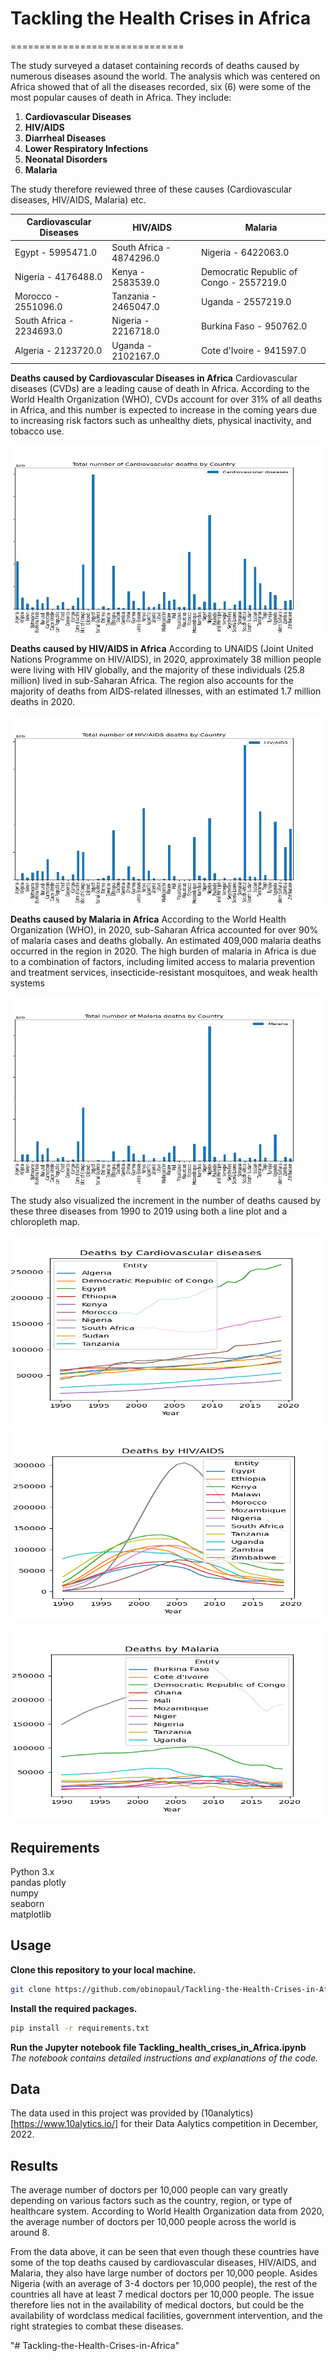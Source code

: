 # Tackling the Health Crises in Africa
==============================
                                                                    
The study surveyed a dataset containing records of deaths caused by numerous diseases asound the world. The analysis which was centered on Africa showed that of all the diseases recorded, six (6) were some of the most popular causes of death in Africa. They include:

1. **Cardiovascular Diseases**
2. **HIV/AIDS**
3. **Diarrheal Diseases**
4. **Lower Respiratory Infections**
5. **Neonatal Disorders**
6. **Malaria**

The study therefore reviewed three of these causes (Cardiovascular diseases, HIV/AIDS, Malaria) etc. 

|Cardiovascular Diseases|HIV/AIDS|Malaria|
|---------|---------|---------|
|Egypt - 5995471.0|South Africa	- 4874296.0|Nigeria	- 6422063.0|
|Nigeria - 4176488.0|Kenya -	2583539.0|Democratic Republic of Congo	- 2557219.0|
|Morocco - 2551096.0|Tanzania	- 2465047.0|Uganda	- 2557219.0|
|South Africa - 2234693.0|Nigeria	- 2216718.0|Burkina Faso -	950762.0|
|Algeria - 2123720.0|Uganda	- 2102167.0|Cote d'Ivoire	- 941597.0|

**Deaths caused by Cardiovascular Diseases in Africa**
Cardiovascular diseases (CVDs) are a leading cause of death in Africa. According to the World Health Organization (WHO), CVDs account for over 31% of all deaths in Africa, and this number is expected to increase in the coming years due to increasing risk factors such as unhealthy diets, physical inactivity, and tobacco use.

<p align="center">
  <img src="Images/Cardiovascular_diseases_by_country.png" alt="Alt text" width="500" height="300">
</p>

**Deaths caused by HIV/AIDS in Africa**
 According to UNAIDS (Joint United Nations Programme on HIV/AIDS), in 2020, approximately 38 million people were living with HIV globally, and the majority of these individuals (25.8 million) lived in sub-Saharan Africa. The region also accounts for the majority of deaths from AIDS-related illnesses, with an estimated 1.7 million deaths in 2020.

<p align="center">
  <img src="Images/HIV_AIDS_by_country.png" alt="Alt text" width="500" height="300">
</p>

**Deaths caused by Malaria in Africa**
According to the World Health Organization (WHO), in 2020, sub-Saharan Africa accounted for over 90% of malaria cases and deaths globally. An estimated 409,000 malaria deaths occurred in the region in 2020. The high burden of malaria in Africa is due to a combination of factors, including limited access to malaria prevention and treatment services, insecticide-resistant mosquitoes, and weak health systems

<p align="center">
  <img src="Images/Malaria_by_country.png" alt="Alt text" width="500" height="300">
</p>

The study also visualized the increment in the number of deaths caused by these three diseases from 1990 to 2019 using both a line plot and a chloropleth map. 

<p align="left">
  <img src="Images/Top_countries_dying_from_Cardiovascular_diseases.png" alt="Alt text" width="500" height="300">
</p>

<p align="right">
  <img src="Images/Top_countries_dying_from_HIV_AIDS.png" alt="Alt text" width="500" height="300">
</p>

<p align="center">
  <img src="Images/Top_countries_dying_from_Malaria.png" alt="Alt text" width="500" height="300">
</p>


## Requirements                                      
Python 3.x                                                        
pandas
plotly                             
numpy                                                              
seaborn               
matplotlib                        

## Usage                                   
**Clone this repository to your local machine.**                                            
```bash     
git clone https://github.com/obinopaul/Tackling-the-Health-Crises-in-Africa.git                                     
```      

**Install the required packages.**                                                        
```bash    
pip install -r requirements.txt                         
```    
    
**Run the Jupyter notebook file Tackling_health_crises_in_Africa.ipynb**             
*The notebook contains detailed instructions and explanations of the code.*                             

## Data
The data used in this project was provided by (10analytics)[https://www.10alytics.io/] for their Data Aalytics competition in December, 2022.

## Results                                                                 
The average number of doctors per 10,000 people can vary greatly depending on various factors such as the country, region, or type of healthcare system. According to World Health Organization data from 2020, the average number of doctors per 10,000 people across the world is around 8.

From the data above, it can be seen that even though these countries have some of the top deaths caused by cardiovascular diseases, HIV/AIDS, and Malaria, they also have large number of doctors per 10,000 people. Asides Nigeria (with an average of 3-4 doctors per 10,000 people), the rest of the countries all have at least 7 medical doctors per 10,000 people. The issue therefore lies not in the availability of medical doctors, but could be the availability of wordclass medical facilities, government intervention, and the right strategies to combat these diseases.
                        
"# Tackling-the-Health-Crises-in-Africa" 

